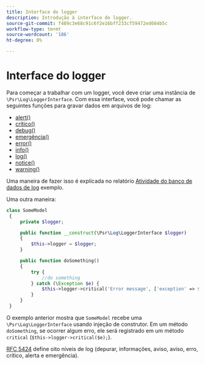 ```yaml
---
title: Interface do logger
description: Introdução à interface do logger.
source-git-commit: f489c3e68c91c6f2e16bff233cf59472ed684b5c
workflow-type: tm+mt
source-wordcount: '186'
ht-degree: 0%

---
```



# Interface do logger

Para começar a trabalhar com um logger, você deve criar uma instância de `\Psr\Log\LoggerInterface`. Com essa interface, você pode chamar as seguintes funções para gravar dados em arquivos de log:

- [alert()](https://github.com/php-fig/log/blob/master/src/LoggerInterface.php#L43)
- [crítico()](https://github.com/php-fig/log/blob/master/src/LoggerInterface.php#L55)
- [debug()](https://github.com/php-fig/log/blob/master/src/LoggerInterface.php#L111)
- [emergência()](https://github.com/php-fig/log/blob/master/src/LoggerInterface.php#L30)
- [error()](https://github.com/php-fig/log/blob/master/src/LoggerInterface.php#L66)
- [info()](https://github.com/php-fig/log/blob/master/src/LoggerInterface.php#L101)
- [log()](https://github.com/php-fig/log/blob/master/src/LoggerInterface.php#L122)
- [notice()](https://github.com/php-fig/log/blob/master/src/LoggerInterface.php#L89)
- [warning()](https://github.com/php-fig/log/blob/master/src/LoggerInterface.php#L79)

Uma maneira de fazer isso é explicada no relatório [Atividade do banco de dados de log](../logs/database-activity.md) exemplo.

Uma outra maneira:

```php
class SomeModel
 {
     private $logger;

     public function __construct(\Psr\Log\LoggerInterface $logger)
     {
         $this->logger = $logger;
     }

     public function doSomething()
     {
         try {
             //do something
         } catch (\Exception $e) {
             $this->logger->critical('Error message', ['exception' => $e]);
         }
     }
 }
```

O exemplo anterior mostra que `SomeModel` recebe uma `\Psr\Log\LoggerInterface` usando injeção de construtor. Em um método `doSomething`, se ocorrer algum erro, ele será registrado em um método `critical` (`$this->logger->critical($e);`).

[RFC 5424](https://datatracker.ietf.org/doc/html/rfc5424) define oito níveis de log (depurar, informações, aviso, aviso, erro, crítico, alerta e emergência).
